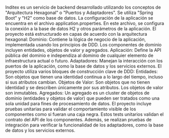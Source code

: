 Inditex es un servicio de backend desarrollado utilizando los conceptos de "Arquitectura Hexagonal" o "Puertos y Adaptadores".
Se utiliza "Spring Boot" y "H2" como base de datos.
La configuración de la aplicación se encuentra en el archivo application.properties. En este archivo, se configura la conexión a la base de datos H2 y otros parámetros de la aplicación.
El proyecto está estructurado en capas de acuerdo con la arquitectura hexagonal:
Dominio: Contiene la lógica de negocio de la aplicación, implementada usando los principios de DDD. Los componentes de dominio incluyen entidades, objetos de valor y agregados.
Aplicación: Define la API pública del dominio e independiza al dominio de cualquier elemento de infraestructura actual o futuro.
Adaptadores: Manejan la interacción con los puertos de la aplicación, como la base de datos y los servicios externos.
El proyecto utiliza varios bloques de construcción clave de DDD:
Entidades: Son objetos que tienen una identidad continua a lo largo del tiempo, incluso si sus atributos cambian.
Objetos de Valor: Son objetos que no tienen identidad y se describen únicamente por sus atributos. Los objetos de valor son inmutables.
Agregados: Un agregado es un cluster de objetos de dominio (entidades y objetos de valor) que pueden ser tratados como una sola unidad para fines de procesamiento de datos.
El proyecto incluye pruebas unitarias para validar el comportamiento visible de los componentes como si fueran una caja negra. 
Estos tests unitarios validan el contrato del API de los componentes. 
Además, se realizan pruebas de integración para verificar la funcionalidad de los adaptadores, como la base de datos y los servicios externos.

